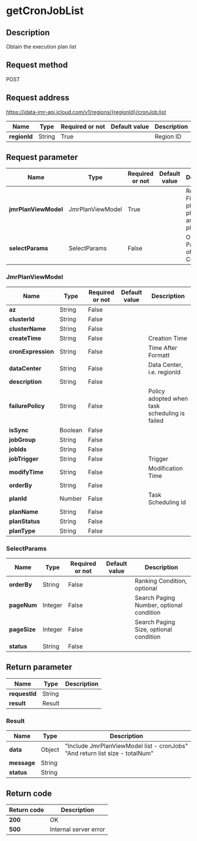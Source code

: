 # getCronJobList


## Description
Obtain the execution plan list

## Request method
POST

## Request address
https://idata-jmr-api.jcloud.com/v1/regions/{regionId}/cronJob:list

|Name|Type|Required or not|Default value|Description|
|---|---|---|---|---|
|**regionId**|String|True||Region ID|

## Request parameter
|Name|Type|Required or not|Default value|Description|
|---|---|---|---|---|
|**jmrPlanViewModel**|JmrPlanViewModel|True||Required Fields: az, planName, planType and planStatus|
|**selectParams**|SelectParams|False||Optional Parameters of Search Conditions|

### JmrPlanViewModel
|Name|Type|Required or not|Default value|Description|
|---|---|---|---|---|
|**az**|String|False|||
|**clusterId**|String|False|||
|**clusterName**|String|False|||
|**createTime**|String|False||Creation Time|
|**cronExpression**|String|False||Time After Formatt|
|**dataCenter**|String|False||Data Center, i.e. regionId|
|**description**|String|False|||
|**failurePolicy**|String|False||Policy adopted when task scheduling is failed|
|**isSync**|Boolean|False|||
|**jobGroup**|String|False|||
|**jobIds**|String|False|||
|**jobTrigger**|String|False||Trigger|
|**modifyTime**|String|False||Modification Time|
|**orderBy**|String|False|||
|**planId**|Number|False||Task Scheduling id|
|**planName**|String|False|||
|**planStatus**|String|False|||
|**planType**|String|False|||
### SelectParams
|Name|Type|Required or not|Default value|Description|
|---|---|---|---|---|
|**orderBy**|String|False||Ranking Condition, optional|
|**pageNum**|Integer|False||Search Paging Number, optional condition|
|**pageSize**|Integer|False||Search Paging Size, optional condition|
|**status**|String|False|||

## Return parameter
|Name|Type|Description|
|---|---|---|
|**requestId**|String||
|**result**|Result||


### Result
|Name|Type|Description|
|---|---|---|
|**data**|Object|"Include JmrPlanViewModel list - cronJobs"<br>"And return list size - totalNum"<br>|
|**message**|String||
|**status**|String||

## Return code
|Return code|Description|
|---|---|
|**200**|OK|
|**500**|Internal server error|
